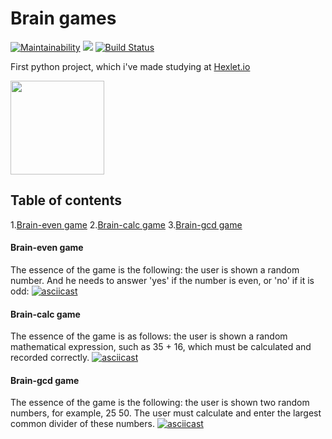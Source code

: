 # Brain games
[![Maintainability](https://api.codeclimate.com/v1/badges/aeb2921654f9ed84587a/maintainability)](https://codeclimate.com/github/isakovairat/python-project-lvl1/maintainability)
<a href="https://codeclimate.com/github/isakovairat/python-project-lvl1/test_coverage"><img src="https://api.codeclimate.com/v1/badges/aeb2921654f9ed84587a/test_coverage" /></a>
[![Build Status](https://travis-ci.org/isakovairat/python-project-lvl1.svg?branch=master)](https://travis-ci.org/isakovairat/python-project-lvl1)

First python project, which i've made studying at [Hexlet.io][hexlet]

<img src="https://sun9-10.userapi.com/c9455/v9455736/1354/EqqWUGAnJbU.jpg" width=150>

## Table of contents
1.[Brain-even game](#1-brain-even-game)
2.[Brain-calc game](#2-brain-calc-game)
3.[Brain-gcd game](#3-brain-gcd-game)


#### Brain-even game
The essence of the game is the following: the user is shown a random number. And he needs to answer 'yes' if the number is even, or 'no' if it is odd:
[![asciicast](https://asciinema.org/a/UywSgKUURgTdpCIPpauvABGjM.svg)](https://asciinema.org/a/UywSgKUURgTdpCIPpauvABGjM)

#### Brain-calc game
The essence of the game is as follows: the user is shown a random mathematical expression, such as 35 + 16, which must be calculated and recorded correctly.
[![asciicast](https://asciinema.org/a/XkAbAVIF1hTiJcFrYyZz372bR.svg)](https://asciinema.org/a/XkAbAVIF1hTiJcFrYyZz372bR)

#### Brain-gcd game
The essence of the game is the following: the user is shown two random numbers, for example, 25 50. The user must calculate and enter the largest common divider of these numbers.
[![asciicast](https://asciinema.org/a/XhJV6771KeEEX2FJDJsjXrpUj.svg)](https://asciinema.org/a/XhJV6771KeEEX2FJDJsjXrpUj)

[hexlet]: hexlet.io
